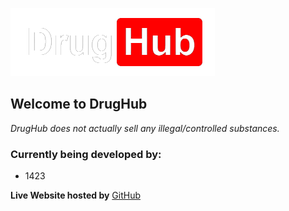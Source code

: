![DrugHub Logo Image](https://raw.githubusercontent.com/Encryptofied/gasasteroid.ga/main/img/logo-transparent.png)
## Welcome to **DrugHub**
*DrugHub does not actually sell any illegal/controlled substances.*

### Currently being developed by:
* 1423

**Live Website hosted by** [GitHub](https://gasasteroid.ga/)
